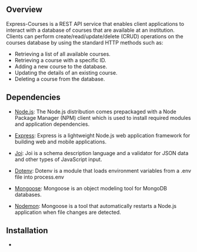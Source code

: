 ## Overview
Express-Courses is a REST API service that enables client applications to interact with a database of courses that are available at an institution. Clients can perform  create/read/update/delete (CRUD) operations on the courses database by using the standard HTTP methods such as:

- Retrieving a list of all available courses.
- Retrieving a course with a specific ID.
- Adding a new course to the database.
- Updating the details of an existing course.
- Deleting a course from the database.

## Dependencies
- [Node.js](https://nodejs.org/en): The Node.js distribution comes prepackaged with a Node Package Manager (NPM) client which is used to install required modules and    application dependencies.

- [Express](https://www.npmjs.com/package/express): Express is a lightweight Node.js web application framework for building web and mobile applications.

- [Joi](https://www.npmjs.com/package/joi): Joi is a schema description language and a validator for JSON data and other types of JavaScript input.

- [Dotenv](https://www.npmjs.com/package/dotenv): Dotenv is a module that loads environment variables from a .env file into process.env

- [Mongoose](https://www.npmjs.com/package/mongoose): Mongoose is an object modeling tool for MongoDB databases.

- [Nodemon](https://www.npmjs.com/package/nodemon): Mongoose is a tool that automatically restarts a Node.js application when file changes are detected.

## Installation

-  
